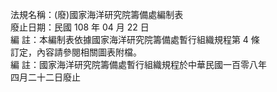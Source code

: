 法規名稱：(廢)國家海洋研究院籌備處編制表  
廢止日期：民國 108 年 04 月 22 日  
編 註：本編制表依據國家海洋研究院籌備處暫行組織規程第 4 條  
訂定，內容請參閱相關圖表附檔。  
編 註：國家海洋研究院籌備處暫行組織規程於中華民國一百零八年  
四月二十二日廢止  


